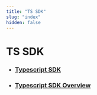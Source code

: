 ```yaml
---
title: "TS SDK"
slug: "index"
hidden: false
---
```


# TS SDK

- ### [Typescript SDK](typescript-sdk)
- ### [Typescript SDK Overview](typescript-sdk-overview)

